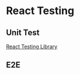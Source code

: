 # React Testing

## Unit Test

[React Testing Library](https://testing-library.com/docs/react-testing-library/intro/)

## E2E
